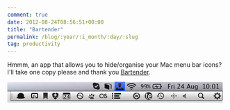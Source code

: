 ```yaml
---
comment: true
date: 2012-08-24T08:56:51+00:00
title: "Bartender"
permalink: /blog/:year/:i_month/:day/:slug
tag: productivity
---
```

<p>Hmmm, an app that allows you to hide/organise your Mac menu bar icons? I'll take one copy please and thank you&nbsp;<a href="http://www.macbartender.com/" target="_blank">Bartender</a>.</p>
  
![](/assets/Screen+Shot+2012-08-24+at+10.01.14.png)
